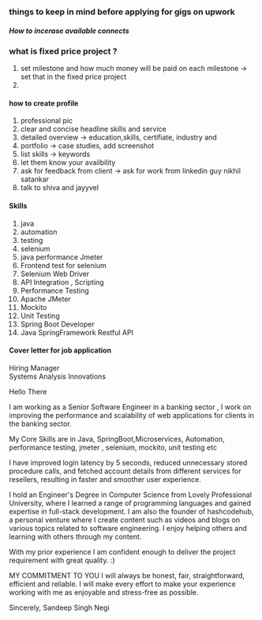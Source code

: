 

### things to keep in mind before applying for gigs on upwork 


##### How to incerase available connects


### what is fixed price project ?
1. set milestone and how much money will be paid on each milestone -> set that in the fixed price project
2. 

#### how to create profile
1. professional pic
2. clear and concise headline skills and service
3. detailed overview -> education,skills, certifiate, industry and 
4. portfolio -> case studies, add screenshot
5. list skills -> keywords
6.  let them know your availbility
7. ask for feedback from client -> ask for work from linkedin guy nikhil satankar 
8. talk to shiva and jayyvel 



#### Skills 
1. java
2. automation
3. testing 
4. selenium
5. java performance Jmeter
6. Frontend test for selenium 
7. Selenium Web Driver 
8. API Integration , Scripting
9. Performance Testing 
10. Apache JMeter
11. Mockito
12. Unit Testing 
13. Spring Boot Developer
14. Java SpringFramework Restful API

#### Cover letter for job application 


Hiring Manager  
Systems Analysis Innovations  
  

Hello There

I am working as a Senior Software Engineer in a banking sector , I work on improving the performance and scalability of web applications for clients in the banking sector. 

My Core Skills are in Java, SpringBoot,Microservices, Automation, performance testing, jmeter , selenium, mockito, unit testing etc 

I have improved login latency by 5 seconds, reduced unnecessary stored procedure calls, and fetched account details from different services for resellers, resulting in faster and smoother user experience. 

 I hold an Engineer's Degree in Computer Science from Lovely Professional University, where I learned a range of programming languages and gained expertise in full-stack development. I am also the founder of hashcodehub, a personal venture where I create content such as videos and blogs on various topics related to software engineering. I enjoy helping others and learning with others through my content. 
 
 With my prior experience I am confident enough to deliver the project requirement with great quality. :) 
 
MY COMMITMENT TO YOU
I will always be honest, fair, straightforward, efficient and reliable.
I will make every effort to make your experience working with me as enjoyable and stress-free as possible.

Sincerely,
Sandeep Singh Negi 


